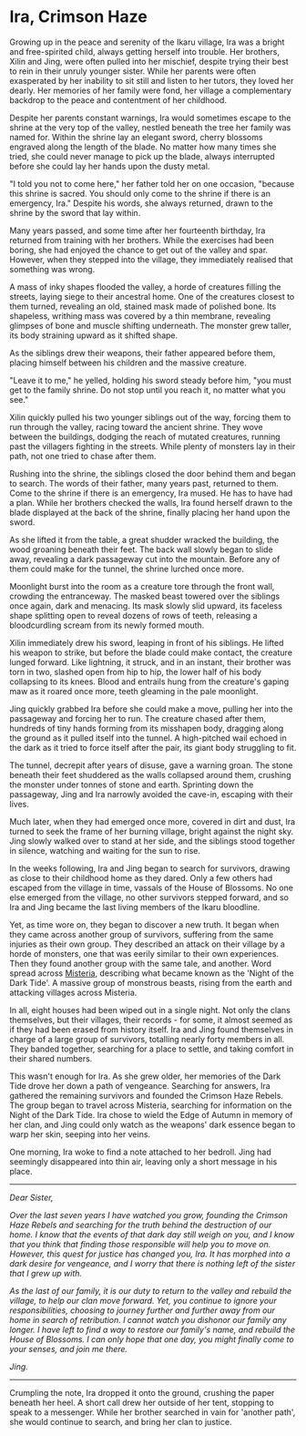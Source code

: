 # Ira, Crimson Haze

Growing up in the peace and serenity of the Ikaru village, Ira was a bright and free-spirited child, always getting herself into trouble. Her brothers, Xilin and Jing, were often pulled into her mischief, despite trying their best to rein in their unruly younger sister. While her parents were often exasperated by her inability to sit still and listen to her tutors, they loved her dearly. Her memories of her family were fond, her village a complementary backdrop to the peace and contentment of her childhood.

Despite her parents constant warnings, Ira would sometimes escape to the shrine at the very top of the valley, nestled beneath the tree her family was named for. Within the shrine lay an elegant sword, cherry blossoms engraved along the length of the blade. No matter how many times she tried, she could never manage to pick up the blade, always interrupted before she could lay her hands upon the dusty metal.

"I told you not to come here," her father told her on one occasion, "because this shrine is sacred. You should only come to the shrine if there is an emergency, Ira." Despite his words, she always returned, drawn to the shrine by the sword that lay within.

Many years passed, and some time after her fourteenth birthday, Ira returned from training with her brothers. While the exercises had been boring, she had enjoyed the chance to get out of the valley and spar. However, when they stepped into the village, they immediately realised that something was wrong.

A mass of inky shapes flooded the valley, a horde of creatures filling the streets, laying siege to their ancestral home. One of the creatures closest to them turned, revealing an old, stained mask made of polished bone. Its shapeless, writhing mass was covered by a thin membrane, revealing glimpses of bone and muscle shifting underneath. The monster grew taller, its body straining upward as it shifted shape.

As the siblings drew their weapons, their father appeared before them, placing himself between his children and the massive creature.

"Leave it to me," he yelled, holding his sword steady before him, "you must get to the family shrine. Do not stop until you reach it, no matter what you see."

Xilin quickly pulled his two younger siblings out of the way, forcing them to run through the valley, racing toward the ancient shrine. They wove between the buildings, dodging the reach of mutated creatures, running past the villagers fighting in the streets. While plenty of monsters lay in their path, not one tried to chase after them.

Rushing into the shrine, the siblings closed the door behind them and began to search. The words of their father, many years past, returned to them. Come to the shrine if there is an emergency, Ira mused. He has to have had a plan. While her brothers checked the walls, Ira found herself drawn to the blade displayed at the back of the shrine, finally placing her hand upon the sword.

As she lifted it from the table, a great shudder wracked the building, the wood groaning beneath their feet. The back wall slowly began to slide away, revealing a dark passageway cut into the mountain. Before any of them could make for the tunnel, the shrine lurched once more.

Moonlight burst into the room as a creature tore through the front wall, crowding the entranceway. The masked beast towered over the siblings once again, dark and menacing. Its mask slowly slid upward, its faceless shape splitting open to reveal dozens of rows of teeth, releasing a bloodcurdling scream from its newly formed mouth.

Xilin immediately drew his sword, leaping in front of his siblings. He lifted his weapon to strike, but before the blade could make contact, the creature lunged forward. Like lightning, it struck, and in an instant, their brother was torn in two, slashed open from hip to hip, the lower half of his body collapsing to its knees. Blood and entrails hung from the creature's gaping maw as it roared once more, teeth gleaming in the pale moonlight.

Jing quickly grabbed Ira before she could make a move, pulling her into the passageway and forcing her to run. The creature chased after them, hundreds of tiny hands forming from its misshapen body, dragging along the ground as it pulled itself into the tunnel. A high-pitched wail echoed in the dark as it tried to force itself after the pair, its giant body struggling to fit.

The tunnel, decrepit after years of disuse, gave a warning groan. The stone beneath their feet shuddered as the walls collapsed around them, crushing the monster under tonnes of stone and earth. Sprinting down the passageway, Jing and Ira narrowly avoided the cave-in, escaping with their lives.

Much later, when they had emerged once more, covered in dirt and dust, Ira turned to seek the frame of her burning village, bright against the night sky. Jing slowly walked over to stand at her side, and the siblings stood together in silence, watching and waiting for the sun to rise.

In the weeks following, Ira and Jing began to search for survivors, drawing as close to their childhood home as they dared. Only a few others had escaped from the village in time, vassals of the House of Blossoms. No one else emerged from the village, no other survivors stepped forward, and so Ira and Jing became the last living members of the Ikaru bloodline.

Yet, as time wore on, they began to discover a new truth. It began when they came across another group of survivors, suffering from the same injuries as their own group. They described an attack on their village by a horde of monsters, one that was eerily similar to their own experiences. Then they found another group with the same tale, and another. Word spread across [Misteria](https://legendarystories.net/world-of-rathe/misteria/misteria.html), describing what became known as the 'Night of the Dark Tide'. A massive group of monstrous beasts, rising from the earth and attacking villages across Misteria.

In all, eight houses had been wiped out in a single night. Not only the clans themselves, but their villages, their records - for some, it almost seemed as if they had been erased from history itself. Ira and Jing found themselves in charge of a large group of survivors, totalling nearly forty members in all. They banded together, searching for a place to settle, and taking comfort in their shared numbers.

This wasn't enough for Ira. As she grew older, her memories of the Dark Tide drove her down a path of vengeance. Searching for answers, Ira gathered the remaining survivors and founded the Crimson Haze Rebels. The group began to travel across Misteria, searching for information on the Night of the Dark Tide. Ira chose to wield the Edge of Autumn in memory of her clan, and Jing could only watch as the weapons' dark essence began to warp her skin, seeping into her veins.

One morning, Ira woke to find a note attached to her bedroll. Jing had seemingly disappeared into thin air, leaving only a short message in his place.

---

_Dear Sister,_

_Over the last seven years I have watched you grow, founding the Crimson Haze Rebels and searching for the truth behind the destruction of our home. I know that the events of that dark day still weigh on you, and I know that you think that finding those responsible will help you to move on. However, this quest for justice has changed you, Ira. It has morphed into a dark desire for vengeance, and I worry that there is nothing left of the sister that I grew up with._

_As the last of our family, it is our duty to return to the valley and rebuild the village, to help our clan move forward. Yet, you continue to ignore your responsibilities, choosing to journey further and further away from our home in search of retribution. I cannot watch you dishonor our family any longer. I have left to find a way to restore our family's name, and rebuild the House of Blossoms. I can only hope that one day, you might finally come to your senses, and join me there._

_Jing._

---

Crumpling the note, Ira dropped it onto the ground, crushing the paper beneath her heel. A short call drew her outside of her tent, stopping to speak to a messenger. While her brother searched in vain for 'another path', she would continue to search, and bring her clan to justice.
